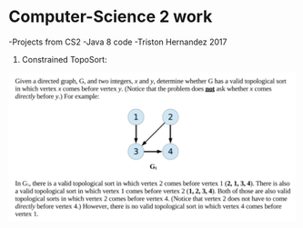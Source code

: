 # Computer-Science 2 work
-Projects from CS2 
-Java 8 code
-Triston Hernandez 2017

1) Constrained TopoSort:

![CTS](CTS.png)



